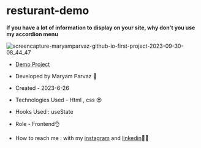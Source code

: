 # resturant-demo

**If you have a lot of information to display on your site, why don't you use my accordion menu**


![screencapture-maryamparvaz-github-io-first-project-2023-09-30-08_44_47](https://github.com/maryamparvaz/first-project/assets/124708513/a7c7069d-7655-434a-ae92-2f42ef20eb44)

- [Demo Project]( https://maryamparvaz.github.io/first-project/)

- Developed by Maryam Parvaz 🙎

- Created - 2023-6-26

- Technologies Used - Html , css 😍

- Hooks Used : useState 

- Role - Frontend👌

- How to reach me : with my [instagram](https://www.instagram.com/maryamparvaz_web) and [linkedin](https://www.linkedin.com/in/maryamparvaz)👩‍💻
